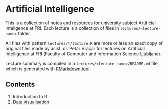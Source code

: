 # Artificial Intelligence

This is a collection of notes and resources for university subject Artificial Inteligence at FRI. Each lecture is a collection of files in `lectures/<lecture-name>` folder.

All files with pattern `lectures/*/lecture.R` are more or less an exact copy of original files made by asist. dr. Petar Vračar for lectures on Artificial Intelligence at FRI (Faculty of Computer and Information Science Ljubljana).

Lecture summary is compiled in a `lectures/<lecture-name>/README.md` file, which is generated with [RMarkdown tool](https://rmarkdown.rstudio.com/).

## Contents

1. Introduction to R
2. [Data visualisation](./lectures/visualization/README.md)
